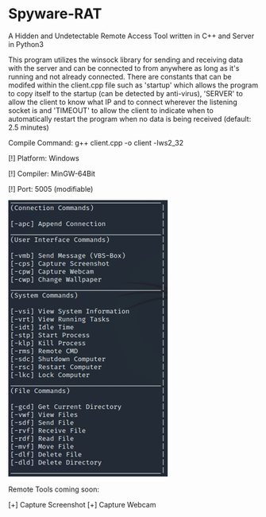 # Spyware-RAT
A Hidden and Undetectable Remote Access Tool written in C++ and Server in Python3

This program utilizes the winsock library for sending and receiving data with the server and can be connected to from anywhere as long as it's running and not already connected. There are constants that can be modifed within the client.cpp file such as 'startup' which allows the program to copy itself to the startup (can be detected by anti-virus), 'SERVER' to allow the client to know what IP and to connect wherever the listening socket is and 'TIMEOUT' to allow the client to indicate when to automatically restart the program when no data is being received (default: 2.5 minutes)

Compile Command: g++ client.cpp -o client -lws2_32

[!] Platform: Windows

[!] Compiler: MinGW-64Bit

[!] Port: 5005 (modifiable)

![](images/commands.png)

Remote Tools coming soon:

[+] Capture Screenshot
[+] Capture Webcam

